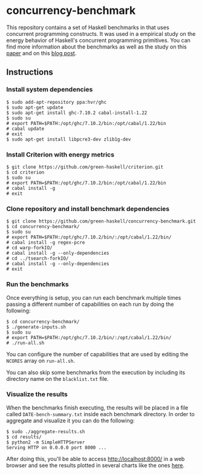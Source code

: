 # concurrency-benchmark

This repository contains a set of Haskell benchmarks in that uses concurrent programming constructs. It was used in a empirical study on the energy behavior of Haskell's concurrent programming primitives. You can find more information about the benchmarks as well as the study on this [paper](http://green-haskell.github.io/papers/saner2016.pdf) and on this [blog post](http://fernandocastor.github.io/general/2015/11/19/green-haskell.html).

## Instructions
### Install system dependencies
```
$ sudo add-apt-repository ppa:hvr/ghc
$ sudo apt-get update
$ sudo apt-get install ghc-7.10.2 cabal-install-1.22
$ sudo su
# export PATH=$PATH:/opt/ghc/7.10.2/bin:/opt/cabal/1.22/bin
# cabal update
# exit
$ sudo apt-get install libpcre3-dev zlib1g-dev
```

### Install Criterion with energy metrics
```
$ git clone https://github.com/green-haskell/criterion.git
$ cd criterion
$ sudo su
# export PATH=$PATH:/opt/ghc/7.10.2/bin:/opt/cabal/1.22/bin
# cabal install -g
# exit
```

### Clone repository and install benchmark dependencies
```
$ git clone https://github.com/green-haskell/concurrency-benchmark.git
$ cd concurrency-benchmark/
$ sudo su
# export PATH=$PATH:/opt/ghc/7.10.2/bin/:/opt/cabal/1.22/bin/
# cabal install -g regex-pcre
# cd warp-forkIO/
# cabal install -g --only-dependencies
# cd ../tsearch-forkIO/
# cabal install -g --only-dependencies
# exit
```

### Run the benchmarks
Once everything is setup, you can run each benchmark multiple times passing a different number of capabilities on each run by doing the following:

```
$ cd concurrency-benchmark/
$ ./generate-inputs.sh
$ sudo su
# export PATH=$PATH:/opt/ghc/7.10.2/bin/:/opt/cabal/1.22/bin/
# ./run-all.sh
```

You can configure the number of capabilities that are used by editing the `NCORES` array on `run-all.sh`.

You can also skip some benchmarks from the execution by including its directory name on the `blacklist.txt` file.

### Visualize the results
When the benchmarks finish executing, the results will be placed in a file called `DATE-bench-summary.txt` inside each benchmark directory. In order to aggregate and visualize it you can do the following:

```
$ sudo ./aggregate-results.sh
$ cd results/
$ python2 -m SimpleHTTPServer
Serving HTTP on 0.0.0.0 port 8000 ...
```

After doing this, you'll be able to access <http://localhost:8000/> in a web browser and see the results plotted in several charts like the ones [here](http://green-haskell.github.io/concurrency-results/).
